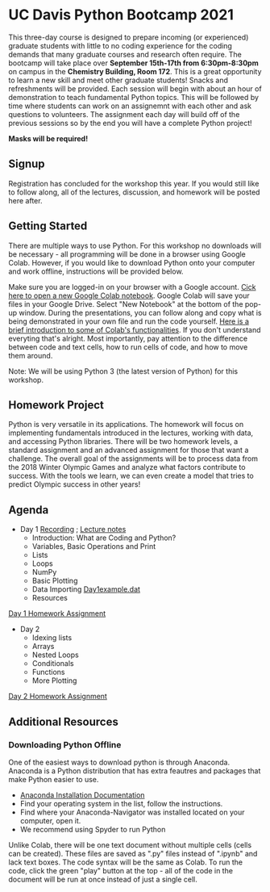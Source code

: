 # UC Davis Python Bootcamp 2021

This three-day course is designed to prepare incoming (or experienced) graduate students with little to no coding experience for the coding demands that many graduate courses and research often require. The bootcamp will take place over **September 15th-17th from 6:30pm-8:30pm** on campus in the **Chemistry Building, Room 172**. This is a great opportunity to learn a new skill and meet other graduate students! Snacks and refreshments will be provided. Each session will begin with about an hour of demonstration to teach fundamental Python topics. This will be followed by time where students can work on an assignemnt with each other and ask questions to volunteers. The assignment each day will build off of the previous sessions so by the end you will have a complete Python project!

**Masks will be required!**


## Signup

Registration has concluded for the workshop this year. If you would still like to follow along, all of the lectures, discussion, and homework will be posted here after.


## Getting Started

There are multiple ways to use Python. For this workshop no downloads will be necessary - all programming will be done in a browser using Google Colab. However, if you would like to download Python onto your computer and work offline, instructions will be provided below.

Make sure you are logged-in on your browser with a Google account. [Cick here to open a new Google Colab notebook](https://colab.research.google.com/). Google Colab will save your files in your Google Drive. Select "New Notebook" at the bottom of the pop-up window. During the presentations, you can follow along and copy what is being demonstrated in your own file and run the code yourself. [Here is a brief introduction to some of Colab's functionalities](https://www.youtube.com/watch?v=oCngVVBSsmA). If you don't understand everyting that's alright. Most importantly, pay attention to the difference between code and text cells, how to run cells of code, and how to move them around.

Note: We will be using Python 3 (the latest version of Python) for this workshop.

## Homework Project
Python is very versatile in its applications. The homework will focus on implementing fundamentals introduced in the lectures, working with data, and accessing Python libraries. There will be two homework levels, a standard assignment and an advanced assignment for those that want a challenge. The overall goal of the assignments will be to process data from the 2018 Winter Olympic Games and analyze what factors contribute to success. With the tools we learn, we can even create a model that tries to predict Olympic success in other years!

## Agenda
* Day 1 [Recording](https://www.youtube.com/watch?v=vG3ZdjM6D0A) ; [Lecture notes](https://ucd-python-bootcamp.github.io/Bootcamp-2021/Lecture_files/Day1_Lecture.ipynb)
  - Introduction: What are Coding and Python?
  - Variables, Basic Operations and Print
  - Lists
  - Loops
  - NumPy
  - Basic Plotting
  - Data Importing [Day1example.dat](https://ucd-python-bootcamp.github.io/Bootcamp-2021/Lecture_files/Day1example.dat)
  - Resources

[Day 1 Homework Assignment](https://ucd-python-bootcamp.github.io/Bootcamp-2021//HW1)


* Day 2
  - Idexing lists
  - Arrays
  - Nested Loops
  - Conditionals
  - Functions
  - More Plotting

[Day 2 Homework Assignment](https://ucd-python-bootcamp.github.io/Bootcamp-2021//HW2)


## Additional Resources

### Downloading Python Offline
One of the easiest ways to download python is through Anaconda. Anaconda is a Python distribution that has extra feautres and packages that make Python easier to use. 
- [Anaconda Installation Documentation](https://docs.anaconda.com/anaconda/install/)
- Find your operating system in the list, follow the instructions.
- Find where your Anaconda-Navigator was installed located on your computer, open it.
- We recommend using Spyder to run Python

Unlike Colab, there will be one text document without multiple cells (cells can be created). These files are saved as ".py" files instead of ".ipynb" and lack text boxes. The code syntax will be the same as Colab. To run the code, click the green "play" button at the top - all of the code in the document will be run at once instead of just a single cell.



